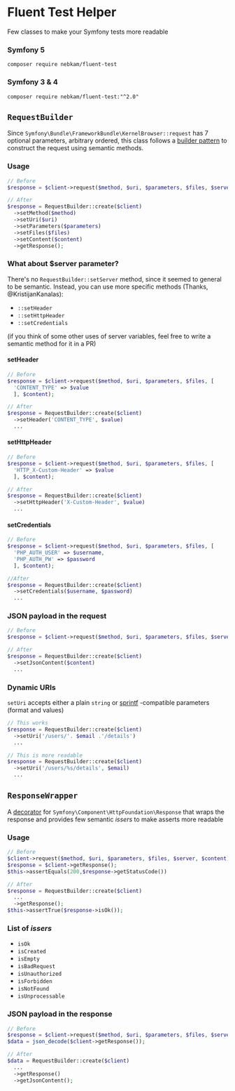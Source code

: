 # Fluent Test Helper
Few classes to make your Symfony tests more readable

### Symfony 5
`composer require nebkam/fluent-test`
### Symfony 3 & 4
`composer require nebkam/fluent-test:"^2.0"`

## `RequestBuilder`
Since `Symfony\Bundle\FrameworkBundle\KernelBrowser::request` has 7 optional parameters, arbitrary ordered, this class follows a [builder pattern](https://en.wikipedia.org/wiki/Builder_pattern) to construct the request using semantic methods.

### Usage
```php
// Before
$response = $client->request($method, $uri, $parameters, $files, $server, $content);

// After
$response = RequestBuilder::create($client)
  ->setMethod($method)
  ->setUri($uri)
  ->setParameters($parameters)
  ->setFiles($files)
  ->setContent($content)
  ->getResponse();
```
### What about $server parameter?
There's no `RequestBuilder::setServer` method, since it seemed to general to be semantic.
Instead, you can use more specific methods (Thanks, @KristijanKanalas):
 - `::setHeader`
 - `::setHttpHeader`
 - `::setCredentials`

(if you think of some other uses of server variables, feel free to write a semantic method for it in a PR)

#### setHeader
```php
// Before
$response = $client->request($method, $uri, $parameters, $files, [
  'CONTENT_TYPE' => $value
  ], $content);

// After
$response = RequestBuilder::create($client)
  ->setHeader('CONTENT_TYPE', $value)
  ...
```

#### setHttpHeader
```php
// Before
$response = $client->request($method, $uri, $parameters, $files, [
  'HTTP_X-Custom-Header' => $value
  ], $content);

// After
$response = RequestBuilder::create($client)
  ->setHttpHeader('X-Custom-Header', $value)
  ...
```

#### setCredentials
```php
// Before
$response = $client->request($method, $uri, $parameters, $files, [
  'PHP_AUTH_USER' => $username,
  'PHP_AUTH_PW' => $password
  ], $content);

//After
$response = RequestBuilder::create($client)
  ->setCredentials($username, $password)
  ...
```

### JSON payload in the request
```php
// Before
$response = $client->request($method, $uri, $parameters, $files, $server, json_encode($content));

// After
$response = RequestBuilder::create($client)
  ->setJsonContent($content)
  ...
```

### Dynamic URIs
`setUri` accepts either a plain `string` or [sprintf](https://www.php.net/manual/en/function.sprintf.php) -compatible parameters (format and values)
```php
// This works
$response = RequestBuilder::create($client)
  ->setUri('/users/'. $email .'/details')
  ...

// This is more readable
$response = RequestBuilder::create($client)
  ->setUri('/users/%s/details', $email)
  ...
```

## `ResponseWrapper`
A [decorator](https://en.wikipedia.org/wiki/Decorator_pattern) for `Symfony\Component\HttpFoundation\Response` that wraps the response and provides few semantic _issers_ to make asserts more readable

### Usage
```php
// Before
$client->request($method, $uri, $parameters, $files, $server, $content);
$response = $client->getResponse();
$this->assertEquals(200,$response->getStatusCode())

// After
$response = RequestBuilder::create($client)
  ...
  ->getResponse();
$this->assertTrue($response->isOk());
```

### List of _issers_
- `isOk`
- `isCreated`
- `isEmpty`
- `isBadRequest`
- `isUnauthorized`
- `isForbidden`
- `isNotFound`
- `isUnprocessable`

### JSON payload in the response
```php
// Before
$response = $client->request($method, $uri, $parameters, $files, $server, $content);
$data = json_decode($client->getResponse());

// After
$data = RequestBuilder::create($client)
  ...
  ->getResponse()
  ->getJsonContent();
```
